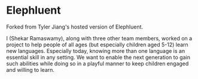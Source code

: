 # Elephluent 

Forked from Tyler Jiang's hosted version of Elephluent.

I (Shekar Ramaswamy), along with three other team members, worked on a project to help people of all ages (but especially children aged 5-12) learn new languages. Especially today, knowing more than one language is an essential skill in any setting. We want to enable the next generation to gain such abilities while doing so in a playful manner to keep children engaged and willing to learn. 
